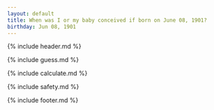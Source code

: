 ```yaml
---
layout: default
title: When was I or my baby conceived if born on June 08, 1901?
birthday: Jun 08, 1901
---
```


{% include header.md %}

{% include guess.md %}

{% include calculate.md %}

{% include safety.md %}

{% include footer.md %}



